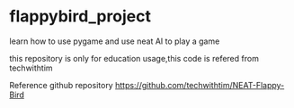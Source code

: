 # flappybird_project

learn how to use pygame and use neat AI to play a game

this repository is only for education usage,this code is refered from techwithtim

Reference github repository https://github.com/techwithtim/NEAT-Flappy-Bird
